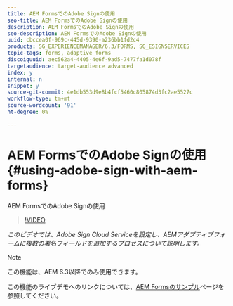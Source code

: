```yaml
---
title: AEM FormsでのAdobe Signの使用
seo-title: AEM FormsでのAdobe Signの使用
description: AEM FormsでのAdobe Signの使用
seo-description: AEM FormsでのAdobe Signの使用
uuid: cbccea0f-969c-445d-9390-a236bb1fd2c4
products: SG_EXPERIENCEMANAGER/6.3/FORMS, SG_ESIGNSERVICES
topic-tags: forms, adaptive_forms
discoiquuid: aec562a4-4405-4e6f-9ad5-7477fa1d078f
targetaudience: target-audience advanced
index: y
internal: n
snippet: y
source-git-commit: 4e1db553d9e8b4fcf5460c805874d3fc2ae5527c
workflow-type: tm+mt
source-wordcount: '91'
ht-degree: 0%

---
```



# AEM FormsでのAdobe Signの使用{#using-adobe-sign-with-aem-forms}

AEM FormsでのAdobe Signの使用

>[!VIDEO](https://video.tv.adobe.com/v/18696?quality=9&learn=on)

*このビデオでは、Adobe Sign Cloud Serviceを設定し、AEMアダプティブフォームに複数の署名フィールドを追加するプロセスについて説明します。*

>[!NOTE]
>
>この機能は、AEM 6.3以降でのみ使用できます。

この機能のライブデモへのリンクについては、[AEM Formsのサンプル](https://forms.enablementadobe.com/content/samples/samples.html?query=0)ページを参照してください。
